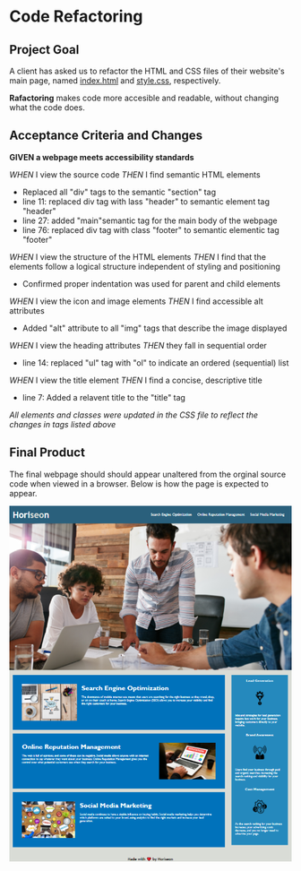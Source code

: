 # Code Refactoring

## Project Goal
 
A client has asked us to refactor the HTML and CSS files of their website's main page, named [index.html](./Develop/index.html) and [style.css](./Develop/assets/css/style.css), respectively.

**Rafactoring** makes code more accesible and readable, without changing what the code does.  
  

## Acceptance Criteria and Changes

**GIVEN a webpage meets accessibility standards**

*WHEN* I view the source code
*THEN* I find semantic HTML elements

- Replaced all "div" tags to the semantic "section" tag
- line 11: replaced div tag with lass "header" to semantic element tag "header"
- line 27: added "main"semantic tag for the main body of the webpage
- line 76: replaced div tag with class "footer" to semantic elementic tag "footer"

*WHEN* I view the structure of the HTML elements
*THEN* I find that the elements follow a logical structure independent of styling and positioning

- Confirmed proper indentation was used for parent and child elements

*WHEN* I view the icon and image elements
*THEN* I find accessible alt attributes

- Added "alt" attribute to all "img" tags that describe the image displayed 


*WHEN* I view the heading attributes
*THEN* they fall in sequential order

- line 14: replaced "ul" tag with "ol" to indicate an ordered (sequential) list


*WHEN* I view the title element
*THEN* I find a concise, descriptive title

- line 7: Added a relavent title to the "title" tag

*All elements and classes were updated in the CSS file to reflect the changes in tags listed above*

## Final Product
  
The final webpage should should appear unaltered from the orginal source code when viewed in a browser.  Below is how the page is expected to appear.
  
![Horiseon Main Page](./assets/images/horiseon-desktop.png)
